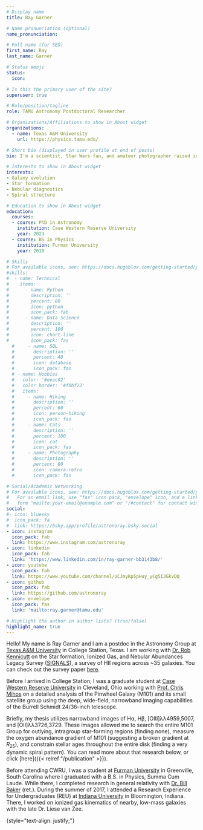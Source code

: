 ```yaml
---
# Display name
title: Ray Garner

# Name pronunciation (optional)
name_pronunciation: 

# Full name (for SEO)
first_name: Ray
last_name: Garner

# Status emoji
status:
  icon: 

# Is this the primary user of the site?
superuser: true

# Role/position/tagline
role: TAMU Astronomy Postdoctoral Researcher

# Organizations/Affiliations to show in About widget
organizations:
  - name: Texas A&M University
    url: https://physics.tamu.edu/

# Short bio (displayed in user profile at end of posts)
bio: I'm a scientist, Star Wars fan, and amateur photographer raised in Georgia. My research interests include galaxy evolution, star formation, satellite galaxies, and nebular diagnostics.

# Interests to show in About widget
interests:
- Galaxy evolution
- Star formation
- Nebular diagnostics
- Spiral structure

# Education to show in About widget
education:
  courses:
  - course: PhD in Astronomy
    institution: Case Western Reserve University
    year: 2023
  - course: BS in Physics
    institution: Furman University
    year: 2018

# Skills
# For available icons, see: https://docs.hugoblox.com/getting-started/page-builder/#icons
#skills:
#  - name: Technical
#    items:
#      - name: Python
#        description: ''
#        percent: 80
#        icon: python
#        icon_pack: fab
#      - name: Data Science
#        description: ''
#        percent: 100
#        icon: chart-line
#        icon_pack: fas
  #     - name: SQL
  #       description: ''
  #       percent: 40
  #       icon: database
  #       icon_pack: fas
  # - name: Hobbies
  #   color: '#eeac02'
  #   color_border: '#f0bf23'
  #   items:
  #     - name: Hiking
  #       description: ''
  #       percent: 60
  #       icon: person-hiking
  #       icon_pack: fas
  #     - name: Cats
  #       description: ''
  #       percent: 100
  #       icon: cat
  #       icon_pack: fas
  #     - name: Photography
  #       description: ''
  #       percent: 80
  #       icon: camera-retro
  #       icon_pack: fas

# Social/Academic Networking
# For available icons, see: https://docs.hugoblox.com/getting-started/page-builder/#icons
#   For an email link, use "fas" icon pack, "envelope" icon, and a link in the
#   form "mailto:your-email@example.com" or "/#contact" for contact widget.
social:
#- icon: bluesky
#  icon_pack: fa
#  link: https://bsky.app/profile/astronoray.bsky.social
- icon: instagram
  icon_pack: fab
  link: https://www.instagram.com/astronoray
- icon: linkedin
  icon_pack: fab
  link: 'https://www.linkedin.com/in/ray-garner-bb3143b8/'
- icon: youtube
  icon_pack: fab
  link: https://www.youtube.com/channel/UCJmyKp5pHuy_yCg5IJGkvQQ
- icon: github
  icon_pack: fab
  link: https://github.com/astronoray
- icon: envelope
  icon_pack: fas
  link: 'mailto:ray.garner@tamu.edu'

# Highlight the author in author lists? (true/false)
highlight_name: true
---
```


Hello! My name is Ray Garner and I am a postdoc in the Astronomy Group at [Texas A&M University](https://physics.tamu.edu/) in College Station, Texas. I am working with [Dr. Rob Kennicutt](https://www.as.arizona.edu/people/faculty/robert-kennicutt) on the Star formation, Ionized Gas, and Nebular Abundances Legacy Survey ([SIGNALS](https://signal-survey.org/)), a survey of HII regions across ~35 galaxies. You can check out the survey paper [here](https://ui.adsabs.harvard.edu/abs/2019MNRAS.489.5530R/abstract). 

Before I arrived in College Station, I was a graduate student at [Case Western Reserve University](https://astronomy.case.edu/) in Cleveland, Ohio working with [Prof. Chris Mihos](https://burro.case.edu/) on a detailed analysis of the Pinwheel Galaxy (M101) and its small satellite group using the deep, wide-field, narrowband imaging capabilities of the Burrell Schmidt 24/36-inch telescope.  

Briefly, my thesis utilizes narrowband images of Hα, Hβ, [OIII]λλ4959,5007, and [OII]λλ3726,3729. These images allowed me to search the entire M101 Group for outlying, intragroup star-forming regions (finding none), measure the oxygen abundance gradient of M101 (suggesting a broken gradient at $R_{25}$), and constrain stellar ages throughout the entire disk (finding a very dynamic spiral pattern). You can read more about that research below, or click [here]({{< relref "/publication" >}}). 

Before attending CWRU, I was a student at [Furman University](https://www.furman.edu) in Greenville, South Carolina where I graduated with a B.S. in Physics, Summa Cum Laude. While there, I completed research in general relativity with [Dr. Bill Baker](https://www.furman.edu/people/william-m-baker) (ret.). During the summer of 2017, I attended a Research Experience for Undergraduates (REU) at [Indiana University](https://www.indiana.edu) in Bloomington, Indiana. There, I worked on ionized gas kinematics of nearby, low-mass galaxies with the late Dr. Liese van Zee. 

{style="text-align: justify;"}
